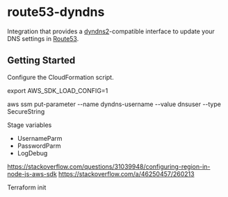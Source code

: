 # route53-dyndns

Integration that provides a [dyndns2](http://www.gosoftware.com.au/support/dyndns2_protocol.pdf)-compatible interface to update your DNS settings in [Route53](https://aws.amazon.com/route53/).

## Getting Started

Configure the CloudFormation script.

export AWS_SDK_LOAD_CONFIG=1

aws ssm put-parameter --name dyndns-username --value dnsuser --type SecureString

Stage variables

- UsernameParm
- PasswordParm
- LogDebug

https://stackoverflow.com/questions/31039948/configuring-region-in-node-js-aws-sdk
https://stackoverflow.com/a/46250457/260213

Terraform init
